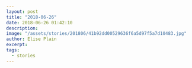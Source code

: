 ```yaml
---
layout: post
title: "2018-06-26"
date: 2018-06-26 01:42:10
description: 
image: "/assets/stories/201806/41b92dd00529636f6a5d97f5a7d10483.jpg"
author: Elise Plain
excerpt: 
tags: 
  - stories
---
```



<p></p>
